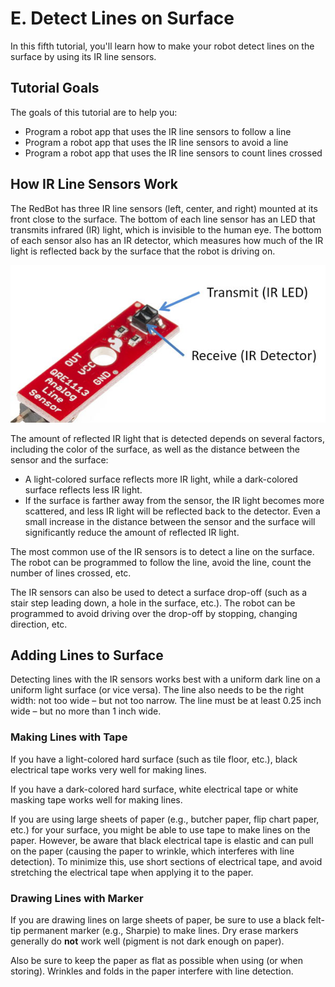 # E. Detect Lines on Surface

In this fifth tutorial, you'll learn how to make your robot detect lines on the surface by using its IR line sensors.

## Tutorial Goals <a id="tutorial-goals"></a>

The goals of this tutorial are to help you:

* Program a robot app that uses the IR line sensors to follow a line
* Program a robot app that uses the IR line sensors to avoid a line
* Program a robot app that uses the IR line sensors to count lines crossed

## How IR Line Sensors Work

The RedBot has three IR line sensors \(left, center, and right\) mounted at its front close to the surface. The bottom of each line sensor has an LED that transmits infrared \(IR\) light, which is invisible to the human eye. The bottom of each sensor also has an IR detector, which measures how much of the IR light is reflected back by the surface that the robot is driving on.

![Bottom View of IR Line Sensor](../../.gitbook/assets/line-sensor.jpg)

The amount of reflected IR light that is detected depends on several factors, including the color of the surface, as well as the distance between the sensor and the surface:

* A light-colored surface reflects more IR light, while a dark-colored surface reflects less IR light.
* If the surface is farther away from the sensor, the IR light becomes more scattered, and less IR light will be reflected back to the detector. Even a small increase in the distance between the sensor and the surface will significantly reduce the amount of reflected IR light.

The most common use of the IR sensors is to detect a line on the surface. The robot can be programmed to follow the line, avoid the line, count the number of lines crossed, etc.

The IR sensors can also be used to detect a surface drop-off \(such as a stair step leading down, a hole in the surface, etc.\). The robot can be programmed to avoid driving over the drop-off by stopping, changing direction, etc.

## Adding Lines to Surface

Detecting lines with the IR sensors works best with a uniform dark line on a uniform light surface \(or vice versa\). The line also needs to be the right width:  not too wide – but not too narrow. The line must be at least 0.25 inch wide – but no more than 1 inch wide.

### Making Lines with Tape

If you have a light-colored hard surface \(such as tile floor, etc.\), black electrical tape works very well for making lines.

If you have a dark-colored hard surface, white electrical tape or white masking tape works well for making lines.

If you are using large sheets of paper \(e.g., butcher paper, flip chart paper, etc.\) for your surface, you might be able to use tape to make lines on the paper. However, be aware that black electrical tape is elastic and can pull on the paper \(causing the paper to wrinkle, which interferes with line detection\). To minimize this, use short sections of electrical tape, and avoid stretching the electrical tape when applying it to the paper.

### Drawing Lines with Marker

If you are drawing lines on large sheets of paper, be sure to use a black felt-tip permanent marker \(e.g., Sharpie\) to make lines. Dry erase markers generally do **not** work well \(pigment is not dark enough on paper\).

Also be sure to keep the paper as flat as possible when using \(or when storing\). Wrinkles and folds in the paper interfere with line detection.


